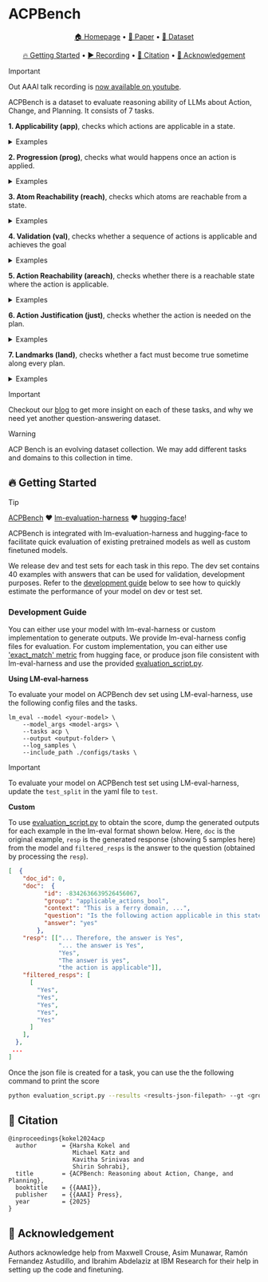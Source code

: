 # ACPBench

<p align="center">
    <a href="https://ibm.github.io/ACPBench">🏠 Homepage</a> •
    <a href="https://arxiv.org/abs/2410.05669">📄 Paper</a> •
    <a href="https://huggingface.co/datasets/ibm/ACPBench">🤗 Dataset</a>
</p>
<p align="center">
    <a href="#-getting-started">🔥 Getting Started</a> •
    <a href="https://youtu.be/zlIOeYlo52M">▶️ Recording</a> •
    <a href="#-citation">📜 Citation</a> •
    <a href="#-acknowledgement">🙏 Acknowledgement</a> 
</p>


> [!IMPORTANT]
>
> Out AAAI talk recording is [now available on youtube](https://youtu.be/zlIOeYlo52M).



ACPBench is a dataset to evaluate reasoning ability of LLMs about Action, Change, and Planning. It consists of 7 tasks.

**1. Applicability (app)**, checks which actions are applicable in a state. 

<details><summary >  Examples</summary>


#### Multiple choice questions (MCQ)
Example:
``` json
  {
    "id": -6575941946410689765,
    "group": "applicable_actions_mc",
    "context": "This is a ferry domain, where the task is to transport cars from their start to their goal locations, using a ferry. Each location is accessible by ferry from each other location. The cars can be debarked or boarded, and the ferry can carry only one car at a time. There are 2 locations and 10 cars, numbered consecutively. Currently, the ferry is at l1, with the car c0 on board. The cars are at locations as follows: c4, c7, and c9 are at l1; c6, c3, c1, c5, c2, and c8 are at l0.",
    "question": "Which of the following actions will be applicable in this state? A. unload the car c7 from the ferry to location l0. B. sail from location l1 to location l0. C. load the car c1 at location l0 on to the ferry. D. load the car c2 at location l0 on to the ferry.",
    "choices": {
      "text": [
        "unload the car c7 from the ferry to location l0",
        "sail from location l1 to location l0",
        "load the car c1 at location l0 on to the ferry",
        "load the car c2 at location l0 on to the ferry"
      ],
      "label": [
        "A",
        "B",
        "C",
        "D"
      ]
    },
    "query": "Which action will be applicable in this state?"
  },
```

#### Yes-no/binary questions (Bool)
Example:
``` json
  {
    "id": -8342636639526456067,
    "group": "applicable_actions_bool",
    "context": "This is a ferry domain, where the task is to transport cars from their start to their goal locations, using a ferry. Each location is accessible by ferry from each other location. The cars can be debarked or boarded, and the ferry can carry only one car at a time. There are 2 locations and 20 cars, numbered consecutively. Currently, the ferry is at l1 location and it is empty. The cars are at locations as follows: c7, c11, c2, c16, c14, c19, c5, c4, c12, c17, and c1 are at l1; c13, c8, c6, c18, c0, c3, c9, c10, and c15 are at l0.",
    "question": "Is the following action applicable in this state: travel by sea from location l1 to location l0?"
  },
```
</details>

**2. Progression (prog)**, checks what would happens once an action is applied.


<details>
<summary >  Examples</summary>

#### Multiple choice questions (MCQ)
Example:
``` json
  {
    "id": -6721318970102316394,
    "group": "progression_mcq",
    "context": "This is a ferry domain, where the task is to transport cars from their start to their goal locations, using a ferry. Each location is accessible by ferry from each other location. The cars can be debarked or boarded, and the ferry can carry only one car at a time. There are 2 locations and 10 cars, numbered consecutively. Currently, the ferry is at l1, with the car c2 on board. The cars are at locations as follows: c0, c3, c6, c1, c8, and c9 are at l0; c7, c5, and c4 are at l1.",
    "question": "Which of the following facts hold after performing the action \"sail from location l1 to location l0\" in the current state? A. The ferry is at l0 location and The ferry is at l1 location. B. The ferry is at l1 location and The ferry is empty. C. The ferry is empty. D. The ferry is at l0 location.",
    "choices": {
      "text": [
        "The ferry is at l0 location and The ferry is at l1 location",
        "The ferry is at l1 location and The ferry is empty",
        "The ferry is empty",
        "The ferry is at l0 location"
      ],
      "label": [
        "A",
        "B",
        "C",
        "D"
      ]
    },
    "query": "Which fact will hold after performing the action \"sail from location l1 to location l0\" in the current state?"
  },
```

#### Yes-no/binary questions (Bool)
Example:
``` json
  {
    "id": -8215166616105943671,
    "group": "progression_bool",
    "context": "This is a ferry domain, where the task is to transport cars from their start to their goal locations, using a ferry. Each location is accessible by ferry from each other location. The cars can be debarked or boarded, and the ferry can carry only one car at a time. There are 2 locations and 5 cars, numbered consecutively. Currently, the ferry is at l0 location and it is empty. The cars are at locations as follows: c1, c0, c3, and c2 are at l0; c4 is at l1.",
    "question": "Will the fact \"Car c4 is on the ferry\" hold after performing the action \"sail from location l0 to location l1\" in the current state?"
  },
```

</details>

**3. Atom Reachability (reach)**, checks which atoms are reachable from a state.

<details>
<summary >  Examples</summary>


#### Multiple choice questions (MCQ)
Example:
``` json
  {
    "id": 7931544803254567708,
    "group": "reachable_atom_mc",
    "context": "This is a ferry domain, where the task is to transport cars from their start to their goal locations, using a ferry. Each location is accessible by ferry from each other location. The cars can be debarked or boarded, and the ferry can carry only one car at a time. There are 2 locations and 10 cars, numbered consecutively. Currently, the ferry is at l0, with the car c3 on board. The cars are at locations as follows: c0, c1, c2, c6, c8, and c9 are at l0; c4, c7, and c5 are at l1.",
    "question": "Which of the following options can hold in a state that can potentially be reached? A. Ferry has car l1 on board. B. Car c8 is at location l0 and Car c8 is on board the ferry. C. The ferry is at c5 location and Car c5 is at location l1. D. The ferry is at l1 location and Car c3 is at location l1.",
    "choices": {
      "text": [
        "Ferry has car l1 on board",
        "Car c8 is at location l0 and Car c8 is on board the ferry",
        "The ferry is at c5 location and Car c5 is at location l1",
        "The ferry is at l1 location and Car c3 is at location l1"
      ],
      "label": [
        "A",
        "B",
        "C",
        "D"
      ]
    },
    "query": "Which fact is reachable from this state?"
  },
```

#### Yes-no/binary questions (Bool)


Example:
``` json
  {
    "id": -2426698749034015429,
    "group": "reachable_atom_bool",
    "context": "This is a ferry domain, where the task is to transport cars from their start to their goal locations, using a ferry. Each location is accessible by ferry from each other location. The cars can be debarked or boarded, and the ferry can carry only one car at a time. There are 2 locations and 10 cars, numbered consecutively. Currently, the ferry is at l0 location and it is empty. The cars are at locations as follows: c2, c7, and c5 are at l1; c3, c4, c6, c9, c1, c0, and c8 are at l0.",
    "question": "Is it possible to transition to a state where the following holds: Car c2 is at location c0?"
  },
```

</details>

**4. Validation (val)**, checks whether a sequence of actions is applicable and achieves the goal

<details>
<summary >  Examples</summary>


#### Multiple choice questions (MCQ)
Example:
``` json
  {
    "id": -2425816914857415723,
    "group": "validation_mcq",
    "context": "This is a ferry domain, where the task is to transport cars from their start to their goal locations, using a ferry. Each location is accessible by ferry from each other location. The cars can be debarked or boarded, and the ferry can carry only one car at a time. There are 2 locations and 2 cars, numbered consecutively. Currently, the ferry is at l0 location and it is empty. The cars are at locations as follows: c1 and c0 are at l0. The goal is to reach a state where the following facts hold: Car c0 is at location l1 and Car c1 is at location l1.",
    "question": "Which of the following claims is true with regard to the following sequence of actions \"board the car c1 at location l0 on to the ferry, debark car c1 to location l0 from the ferry, board the car c0 at location l0 on to the ferry, travel by sea from location l0 to location l1, debark car c0 to location l1 from the ferry, board the car c0 at location l1 on to the ferry, debark car c0 to location l1 from the ferry, travel by sea from location l1 to location l0, board the car c1 at location l0 on to the ferry, debark car c1 to location l0 from the ferry, board the car c1 at location l0 on to the ferry, travel by sea from location l0 to location l1, debark car c1 to location l1 from the ferry, board the car c0 at location l1 on to the ferry, debark car c0 to location l1 from the ferry\"  A. The sequence is not valid. B. The sequence is not applicable. C. The sequence is applicable, but does not achieve the goal. D. The sequence is a plan.",
    "choices": {
      "text": [
        "The sequence is not valid",
        "The sequence is not applicable",
        "The sequence is applicable, but does not achieve the goal",
        "The sequence is a plan"
      ],
      "label": [
        "A",
        "B",
        "C",
        "D"
      ]
    },
    "query": "Is the following sequence of actions applicable in the current state: \"board the car c1 at location l0 on to the ferry debark car c1 to location l0 from the ferry board the car c0 at location l0 on to the ferry travel by sea from location l0 to location l1 debark car c0 to location l1 from the ferry board the car c0 at location l1 on to the ferry debark car c0 to location l1 from the ferry travel by sea from location l1 to location l0 board the car c1 at location l0 on to the ferry debark car c1 to location l0 from the ferry board the car c1 at location l0 on to the ferry travel by sea from location l0 to location l1 debark car c1 to location l1 from the ferry board the car c0 at location l1 on to the ferry debark car c0 to location l1 from the ferry\" and does it achieve the goal?"
  },
```

#### Yes-no/binary questions (Bool)
Example:
``` json
  {
    "id": -2339048290501167365,
    "group": "validation_bool",
    "context": "This is a ferry domain, where the task is to transport cars from their start to their goal locations, using a ferry. Each location is accessible by ferry from each other location. The cars can be debarked or boarded, and the ferry can carry only one car at a time. There are 2 locations and 2 cars, numbered consecutively. Currently, the ferry is at l0 location and it is empty. The cars are at locations as follows: c0 and c1 are at l0. The goal is to reach a state where the following facts hold: Car c0 is at location l1 and Car c1 is at location l1.",
    "question": "Is the following sequence of actions \"board car c0 at location l0, debark car c0 to location l0 from the ferry, travel by sea from location l0 to location l1, travel by sea from location l1 to location l0, board car c1 at location l0, travel by sea from location l0 to location l1, debark car c1 to location l1 from the ferry, board car c1 at location l1, debark car c1 to location l1 from the ferry, travel by sea from location l1 to location l0, board car c0 at location l0, debark car c0 to location l0 from the ferry, board car c0 at location l0, travel by sea from location l0 to location l1, debark car c0 to location l1 from the ferry\" valid in this problem?"
  },
```

</details>

**5. Action Reachability (areach)**, checks whether there is a reachable state where the action is applicable.


<details>
<summary >  Examples</summary>


#### Multiple choice questions (MCQ)
Example:
``` json
  {
    "id": 6622905800496884581,
    "group": "reachable_action_mc",
    "context": "This is a ferry domain, where the task is to transport cars from their start to their goal locations, using a ferry. Each location is accessible by ferry from each other location. The cars can be debarked or boarded, and the ferry can carry only one car at a time. There are 2 locations and 10 cars, numbered consecutively. Currently, the ferry is at l1, with the car c3 on board. The cars are at locations as follows: c9, c2, c6, c8, c0, and c1 are at l0; c7, c4, and c5 are at l1.",
    "question": "Which of the following actions can eventually be applied? A. sail from location c2 to location l1. B. unload the car c7 from the ferry to location l0. C. unload the car c3 from the ferry to location c7. D. unload the car c8 from the ferry to location c3.",
    "choices": {
      "text": [
        "sail from location c2 to location l1",
        "unload the car c7 from the ferry to location l0",
        "unload the car c3 from the ferry to location c7",
        "unload the car c8 from the ferry to location c3"
      ],
      "label": [
        "A",
        "B",
        "C",
        "D"
      ]
    },
    "query": "Which action is reachable from this state?"
  },
```

#### Yes-no/binary questions (Bool)
Example:
``` json
  {
    "id": -1990152005808638716,
    "group": "reachable_action_bool",
    "context": "This is a ferry domain, where the task is to transport cars from their start to their goal locations, using a ferry. Each location is accessible by ferry from each other location. The cars can be debarked or boarded, and the ferry can carry only one car at a time. There are 2 locations and 20 cars, numbered consecutively. Currently, the ferry is at l0 location and it is empty. The cars are at locations as follows: c12, c19, c4, c11, c5, c7, c16, and c1 are at l1; c15, c18, c14, c0, c8, c3, c2, c9, c6, c10, c13, and c17 are at l0.",
    "question": "Is it possible to transition to a state where the action \"board the car c19 at location l1\" can be applied?"
  },
```
</details>


**6. Action Justification (just)**, checks whether the action is needed on the plan.


<details>
<summary>Examples</summary>


#### Multiple choice questions (MCQ)
Example:
``` json
  {
    "id": 3903123391386162053,
    "group": "action_justification_mcq",
    "context": "This is a ferry domain, where the task is to transport cars from their start to their goal locations, using a ferry. Each location is accessible by ferry from each other location. The cars can be debarked or boarded, and the ferry can carry only one car at a time. There are 2 locations and 2 cars, numbered consecutively. Currently, the ferry is at l0 location and it is empty. The cars are at locations as follows: c1 and c0 are at l0. The goal is to reach a state where the following facts hold: Car c0 is at location l1 and Car c1 is at location l1.",
    "question": "Given the plan: \"board the car c0 at the location l0, travel by sea from location l0 to location l1, unload the car c0 from the ferry to location l1, travel by sea from location l1 to location l0, board the car c1 at the location l0, travel by sea from location l0 to location l1, unload the car c1 from the ferry to location l1, board the car c0 at the location l1, unload the car c0 from the ferry to location l1\"; which of the following pairs of consecutive actions can be removed from this plan and still have a valid plan? A. board the car c0 at the location l0 and travel by sea from location l0 to location l1. B. unload the car c1 from the ferry to location l1 and board the car c0 at the location l1. C. travel by sea from location l0 to location l1 and unload the car c1 from the ferry to location l1. D. board the car c0 at the location l1 and unload the car c0 from the ferry to location l1.",
    "choices": {
      "text": [
        "board the car c0 at the location l0 and travel by sea from location l0 to location l1",
        "unload the car c1 from the ferry to location l1 and board the car c0 at the location l1",
        "travel by sea from location l0 to location l1 and unload the car c1 from the ferry to location l1",
        "board the car c0 at the location l1 and unload the car c0 from the ferry to location l1"
      ],
      "label": [
        "A",
        "B",
        "C",
        "D"
      ]
    },
    "query": "Given the plan: \"board the car c0 at the location l0, travel by sea from location l0 to location l1, unload the car c0 from the ferry to location l1, travel by sea from location l1 to location l0, board the car c1 at the location l0, travel by sea from location l0 to location l1, unload the car c1 from the ferry to location l1, board the car c0 at the location l1, unload the car c0 from the ferry to location l1\"; which pair of consecutive actions can be removed from this plan?"
  },
```

#### Yes-no/binary questions (Bool)


Example:
``` json
  {
    "id": -3115201149135125328,
    "group": "action_justification_bool",
    "context": "This is a ferry domain, where the task is to transport cars from their start to their goal locations, using a ferry. Each location is accessible by ferry from each other location. The cars can be debarked or boarded, and the ferry can carry only one car at a time. There are 3 locations and 2 cars, numbered consecutively. Currently, the ferry is at l1 location and it is empty. The cars are at locations as follows: c1 and c0 are at l1. The goal is to reach a state where the following facts hold: Car c0 is at location l0 and Car c1 is at location l2.",
    "question": "Given the plan: \"load the car c1 at location l1 on to the ferry, unload the car c1 from the ferry to location l1, load the car c1 at location l1 on to the ferry, sail from location l1 to location l2, unload the car c1 from the ferry to location l2, load the car c1 at location l2 on to the ferry, unload the car c1 from the ferry to location l2, sail from location l2 to location l1, load the car c0 at location l1 on to the ferry, sail from location l1 to location l0, unload the car c0 from the ferry to location l0\"; can the following action be removed from this plan and still have a valid plan: load the car c1 at location l1 on to the ferry?"
  },
```

</details>

**7. Landmarks (land)**, checks whether a fact must become true sometime along every plan. 





<details>
<summary >  Examples</summary>



#### Multiple choice questions (MCQ)
Example:
``` json
  {
    "id": -981962208469164703,
    "group": "landmarks_mcq",
    "context": "This is a ferry domain, where the task is to transport cars from their start to their goal locations, using a ferry. Each location is accessible by ferry from each other location. The cars can be debarked or boarded, and the ferry can carry only one car at a time. There are 2 locations and 20 cars, numbered consecutively. Currently, the ferry is at l0, with the car c1 on board. The cars are at locations as follows: c7, c19, c4, c12, c17, and c5 are at l1; c11, c15, c0, c13, c18, c6, c8, c2, c10, c16, c9, c3, and c14 are at l0. The goal is to reach a state where the following facts hold: Car c7 is at location l1, Car c15 is at location l0, Car c0 is at location l0, Car c1 is at location l1, Car c13 is at location l0, Car c14 is at location l1, Car c19 is at location l1, Car c18 is at location l1, Car c4 is at location l1, Car c10 is at location l0, Car c2 is at location l1, Car c8 is at location l1, Car c12 is at location l1, Car c9 is at location l0, Car c17 is at location l1, Car c16 is at location l1, Car c6 is at location l1, Car c11 is at location l1, Car c5 is at location l1, and Car c3 is at location l0.",
    "question": "Which of the following facts is a landmark (must hold at some point along any plan) for the current state? A. Car c6 is on board the ferry. B. Car c9 is at location l1. C. Car c13 is on the ferry. D. Ferry has car c15 on board.",
    "choices": {
      "text": [
        "Car c6 is on board the ferry",
        "Car c9 is at location l1",
        "Car c13 is on the ferry",
        "Ferry has car c15 on board"
      ],
      "label": [
        "A",
        "B",
        "C",
        "D"
      ]
    },
    "query": "Which fact must hold at some point on any way to the goal from the current state?"
  },
```

#### Yes-no/binary questions (Bool)
Example:
``` json
  {
    "id": 1263458375528833442,
    "group": "landmarks_bool",
    "context": "This is a ferry domain, where the task is to transport cars from their start to their goal locations, using a ferry. Each location is accessible by ferry from each other location. The cars can be debarked or boarded, and the ferry can carry only one car at a time. There are 2 locations and 20 cars, numbered consecutively. Currently, the ferry is at l1 location and it is empty. The cars are at locations as follows: c14, c8, c3, c2, c10, c0, c6, c13, c11, c16, c9, c15, c18, and c17 are at l0; c7, c12, c19, c1, c4, and c5 are at l1. The goal is to reach a state where the following facts hold: Car c11 is at location l1, Car c8 is at location l1, Car c3 is at location l0, Car c7 is at location l1, Car c10 is at location l0, Car c0 is at location l0, Car c12 is at location l1, Car c19 is at location l1, Car c13 is at location l0, Car c17 is at location l1, Car c1 is at location l1, Car c9 is at location l0, Car c15 is at location l0, Car c14 is at location l1, Car c2 is at location l1, Car c4 is at location l1, Car c16 is at location l1, Car c6 is at location l1, Car c18 is at location l1, and Car c5 is at location l1.",
    "question": "Is the following fact a landmark (must hold at some point along any plan) for the current state? Car c12 is at location l0"
  },
```



</details>

> [!IMPORTANT]
>
> Checkout our [blog](https://ibm.github.io/ACPBench/blog.html) to get more insight on each of these tasks, and why we need yet another question-answering dataset.


> [!WARNING]
>
> ACP Bench is an evolving dataset collection. We may add different tasks and domains to this collection in time. 



## 🔥 Getting Started


> [!TIP]
>
> [ACPBench](https://ibm.github.io/ACPBench) ❤️ [lm-evaluation-harness](https://github.com/EleutherAI/lm-evaluation-harness) ❤️ [hugging-face](https://huggingface.co/datasets/ibm/ACPBench)! 
>
> ACPBench is integrated with lm-evaluation-harness and hugging-face to facilitate quick evaluation of existing pretrained models as well as custom finetuned models.


We release dev and test sets for each task in this repo. The dev set contains 40 examples with answers that can be used for validation, development purposes. Refer to the [development guide](#development-guide) below to see how to quickly estimate the performance of your model on dev or test set. 

### Development Guide

You can either use your model with lm-eval-harness or custom implementation to generate outputs. We provide lm-eval-harness config files for evaluation. For custom implementation, you can either use ['exact_match' metric](https://huggingface.co/spaces/evaluate-metric/exact_match) from hugging face, or produce json file consistent with lm-eval-harness and use the provided [evaluation_script.py](./evaluation_script.py). 


**Using LM-eval-harness**


To evaluate your model on ACPBench dev set using LM-eval-harness, use the following config files and the tasks.


```
lm_eval --model <your-model> \
    --model_args <model-args> \
    --tasks acp \
    --output <output-folder> \
    --log_samples \
    --include_path ./configs/tasks \
```
> [!IMPORTANT]
>
> To evaluate your model on ACPBench test set using LM-eval-harness, update the `test_split` in the yaml file to `test`.

**Custom**

To use [evaluation_script.py](./evaluation_script.py) to obtain the score, dump the generated outputs for each example in the lm-eval format shown below. Here, `doc` is the original example, `resp` is the generated response (showing 5 samples here) from the model and `filtered_resps` is the answer to the question (obtained by processing the `resp`). 

```json
[  {
    "doc_id": 0,
    "doc":  {
          "id": -8342636639526456067,
          "group": "applicable_actions_bool",
          "context": "This is a ferry domain, ...",
          "question": "Is the following action applicable in this state: travel by sea from location l1 to location l0?",
          "answer": "yes"
        },
    "resp": [["... Therefore, the answer is Yes", 
              "... the answer is Yes",
              "Yes",
              "The answer is yes",
              "the action is applicable"]],
    "filtered_resps": [
      [
        "Yes",
        "Yes",
        "Yes",
        "Yes",
        "Yes"
      ]
    ],
  },
 ...
]
```

Once the json file is created for a task, you can use the the following command to print the score
```bash
python evaluation_script.py --results <results-json-filepath> --gt <ground-truth-json-filepath>
```

## 📜 Citation
```
@inproceedings{kokel2024acp
  author       = {Harsha Kokel and
                  Michael Katz and
                  Kavitha Srinivas and
                  Shirin Sohrabi},
  title        = {ACPBench: Reasoning about Action, Change, and Planning},
  booktitle    = {{AAAI}},
  publisher    = {{AAAI} Press},
  year         = {2025}
}
```

## 🙏 Acknowledgement

Authors acknowledge help from Maxwell Crouse, Asim Munawar, Ramón Fernandez Astudillo, and Ibrahim Abdelaziz at IBM Research for their help in setting up the code and finetuning. 
